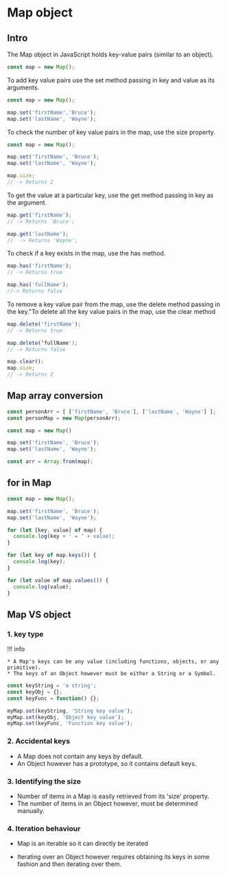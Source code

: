 # Map object

## Intro

The Map object in JavaScript holds key-value pairs (similar to an object).

```js
const map = new Map();
```

To add key value pairs use the set method passing in key and value as its arguments.

```js
const map = new Map();

map.set('firstName','Bruce');
map.set('lastName', 'Wayne');
```

To check the number of key value pairs in the map, use the size property.

```js
const map = new Map();

map.set('firstName', 'Bruce');
map.set('lastName', 'Wayne');

map.size;
// -> Returns 2
```

To get the value at a particular key, use the get method passing in key as the argument.

```js
map.get('firstName');
// -> Returns 'Bruce';

map.get('lastName');
//  -> Returns 'Wayne';
```

To check if a key exists in the map, use the has method.

```js
map.has('firstName');
// -> Returns true

map.has('fullName');
//-> Returns false
```

To remove a key value pair from the map, use the delete method passing in the key."To delete all the key value pairs in the map, use the clear method

```js
map.delete('firstName');
// -> Returns true

map.delete(‘fullName');
// -> Returns false

map.clear();
map.size;
// -> Returns 2
```

## Map array conversion

```js title="2D array to map"
const personArr = [ ['firstName', 'Bruce'], ['lastName', 'Wayne'] ];
const personMap = new Map(personArr);
```

```js title="Map to array"
const map = new Map()

map.set('firstName', 'Bruce');
map.set('lastName', 'Wayne');

const arr = Array.from(map);
```
## for in Map

```js title="Iterating over a Map"
const map = new Map();

map.set('firstName', 'Bruce');
map.set('lastName', 'Wayne');
```

```js title="Iterate over key-value pairs"
for (let [key, value] of map) {
  console.log(key + ' = ‘ + value);
}
```

```js title="Iterate over keys only"
for (let key of map.keys()) {
  console.log(key);
}
```

```js title="Iterate over values only"
for (let value of map.values()) {
  console.log(value);
}
```

## Map VS object

### 1. key type

!!! info

    * A Map's keys can be any value (including functions, objects, or any primitive).
    * The keys of an Object however must be either a String or a Symbol.

```js
const keyString = 'a string';
const keyObj = {};
const keyFunc = function() {};

myMap.set(keyString, 'String key value');
myMap.set(keyObj, 'Object key value');
myMap.set(keyFunc, 'Function key value');
```

### 2. Accidental keys

* A Map does not contain any keys by default.
* An Object however has a prototype, so it contains default keys.

### 3. Identifying the size

* Number of items in a Map is easily retrieved from its 'size' property.
* The number of items in an Object however, must be determined manually.

### 4. Iteration behaviour

* Map is an iterable so it can directly be iterated

* Iterating over an Object however requires obtaining its keys in some fashion and then iterating over them.